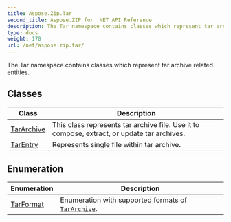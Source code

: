 ```yaml
---
title: Aspose.Zip.Tar
second_title: Aspose.ZIP for .NET API Reference
description: The Tar namespace contains classes which represent tar archive related entities
type: docs
weight: 170
url: /net/aspose.zip.tar/
---
```

The Tar namespace contains classes which represent tar archive related entities.

## Classes

| Class | Description |
| --- | --- |
| [TarArchive](./tararchive/) | This class represents tar archive file. Use it to compose, extract, or update tar archives. |
| [TarEntry](./tarentry/) | Represents single file within tar archive. |
## Enumeration

| Enumeration | Description |
| --- | --- |
| [TarFormat](./tarformat/) | Enumeration with supported formats of [`TarArchive`](../aspose.zip.tar/tararchive/). |


